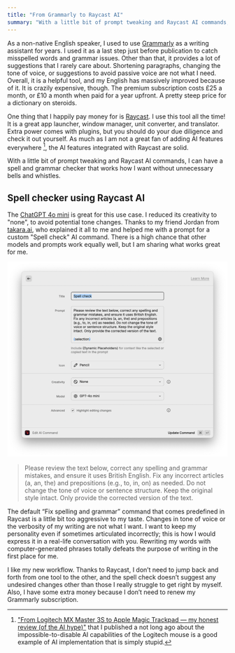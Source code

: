 ```yaml
---
title: "From Grammarly to Raycast AI"
summary: "With a little bit of prompt tweaking and Raycast AI commands, I can have a spell and grammar checker that works how I want."
---
```


As a non-native English speaker, I used to use [Grammarly](http://grammarly.com) as a writing assistant for years. I used it as a last step just before publication to catch misspelled words and grammar issues. Other than that, it provides a lot of suggestions that I rarely care about. Shortening paragraphs, changing the tone of voice, or suggestions to avoid passive voice are not what I need. Overall, it is a helpful tool, and my English has massively improved because of it. It is crazily expensive, though. The premium subscription costs £25 a month, or £10 a month when paid for a year upfront. A pretty steep price for a dictionary on steroids.

One thing that I happily pay money for is [Raycast](https://www.raycast.com). I use this tool all the time! It is a great app launcher, window manager, unit converter, and translator. Extra power comes with plugins, but you should do your due diligence and check it out yourself. As much as I am not a great fan of adding AI features everywhere [^1], the AI features integrated with Raycast are solid.

[^1]: ["From Logitech MX Master 3S to Apple Magic Trackpad — my honest review (of the AI hype)"](/from-logitech-mx-master-3s-to-apple-magic-trackpad-my-honest-review-of-the-ai-hype/) that I published a not long ago about the impossible-to-disable AI capabilities of the Logitech mouse is a good example of AI implementation that is simply stupid.

With a little bit of prompt tweaking and Raycast AI commands, I can have a spell and grammar checker that works how I want without unnecessary bells and whistles.

## Spell checker using Raycast AI

The [ChatGPT 4o mini](https://openai.com/index/gpt-4o-mini-advancing-cost-efficient-intelligence/) is great for this use case. I reduced its creativity to "none", to avoid potential tone changes. Thanks to my friend Jordan from [takara.ai](https://takara.ai), who explained it all to me and helped me with a prompt for a custom "Spell check" AI command. There is a high chance that other models and prompts work equally well, but I am sharing what works great for me.

![Spell check command in Raycast AI](spell-check-command.png)

> Please review the text below, correct any spelling and grammar mistakes, and ensure it uses British English. Fix any incorrect articles (a, an, the) and prepositions (e.g., to, in, on) as needed. Do not change the tone of voice or sentence structure. Keep the original style intact. Only provide the corrected version of the text.

The default “Fix spelling and grammar” command that comes predefined in Raycast is a little bit too aggressive to my taste. Changes in tone of voice or the verbosity of my writing are not what I want. I want to keep my personality even if sometimes articulated incorrectly; this is how I would express it in a real-life conversation with you. Rewriting my words with computer-generated phrases totally defeats the purpose of writing in the first place for me.

I like my new workflow. Thanks to Raycast, I don’t need to jump back and forth from one tool to the other, and the spell check doesn’t suggest any undesired changes other than those I really struggle to get right by myself. Also, I have some extra money because I don’t need to renew my Grammarly subscription.
